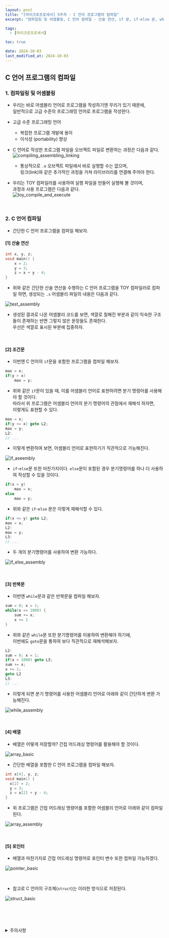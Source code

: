 ```yaml
---
layout: post
title: "[마이크로프로세서] 5주차 - C 언어 프로그램의 컴파일"
excerpt: "컴파일링 및 어셈블링, C 언어 컴파일 - 산술 연산, if 문, if-else 문, while 문, 배열, 포인터"

tags:
  - [마이크로프로세서]

toc: true

date: 2024-10-03
last_modified_at: 2024-10-03
---
```

## C 언어 프로그램의 컴파일
### 1. 컴파일링 및 어셈블링
- 우리는 바로 어셈블리 언어로 프로그램을 작성하기엔 무리가 있기 때문에,  
일반적으로 고급 수준의 프로그래밍 언어로 프로그램을 작성한다.  

- 고급 수준 프로그래밍 언어  
  - 복잡한 프로그램 개발에 용이
  - 이식성 (portability) 향상  

- C 언어로 작성한 프로그램 파일을 오브젝트 파일로 변환하는 과정은 다음과 같다.  
![compiling_assembling_linking][def]
  - 통상적으로 `.o` 오브젝트 파일에서 바로 실행할 수는 없으며,  
  링크(link)와 같은 추가적인 과정을 거쳐 라이브러리를 연결해 주어야 한다.  

- 우리는 TOY 컴파일러를 사용하여 실행 파일을 만들어 실행해 볼 것이며,  
과정과 사용 프로그램은 다음과 같다.  
![toy_compile_and_execute][def2]  

<br>

### 2. C 언어 컴파일
- 간단한 C 언어 프로그램을 컴파일 해보자.  

#### [1] 산술 연산

```c
int x, y, z;
void main() {
    x = 2;
    y = 3;
    z = x + y - 4;
}
```

- 위와 같은 간단한 산술 연산을 수행하는 C 언어 프로그램을 TOY 컴파일러로 컴파일 하면, 생성되는 `.s` 어셈블리 파일의 내용은 다음과 같다.  

![test_assembly][def3]

- 생성된 결과로 나온 어셈블리 코드를 보면, 색깔로 칠해진 부분과 같이 익숙한 구조들이 존재하는 반면 그렇지 않은 문장들도 존재한다.  
우선은 색깔로 표시된 부분에 집중하자.  

<br>

#### [2] 조건문
- 이번엔 C 언어의 `if`문을 포함한 프로그램을 컴파일 해보자.  

```c
max = x;
if(y > x)
    max = y;
```

- 위와 같은 `if`문이 있을 때, 이를 어셈블리 언어로 표현하려면 분기 명령어를 사용해야 할 것이다.  
따라서 위 프로그램은 어셈블리 언어의 분기 명령어의 관점에서 재해석 하자면,  
이렇게도 표현할 수 있다.  

```c
max = x;
if(y <= x) goto L2;
max = y;
L2:
// ...
```

- 이렇게 변환하여 보면, 어셈블리 언어로 표현하기가 직관적으로 가능해진다.  

![if_aseembly][def4]  

- `if`-`else`문 또한 마찬가지이다. `else`문이 포함된 경우 분기명령어를 하나 더 사용하여 작성할 수 있을 것이다.  

```c
if(x > y)
    max = x;
else
    max = y;
```

- 위와 같은 `if`-`else` 문은 이렇게 재해석할 수 있다.  

```c
if(x <= y) goto L2;
max = x;
L2:
max = y;
L3:
// ...
```

- 두 개의 분기명령어를 사용하여 변환 가능하다.  

![if_else_assembly][def5]  

<br>

#### [3] 반복문
- 이번엔 `while`문과 같은 반복문을 컴파일 해보자.  

```c
sum = 0; x = 1;
while(x <= 1000) {
    sum += x;
    x += 1
}
```

- 위와 같은 `while`문 또한 분기명령어를 이용하여 변환해야 하기에,  
이번에도 `goto`문을 통하여 보다 직관적으로 재해석해보자.  

```c
L2:
sum = 0; x = 1;
if(x > 1000) goto L3;
sum += x;
x += 1;
goto L2
L3:
// ...
```

- 이렇게 되면 분기 명령어를 사용한 어셈블리 언어로 아래와 같이 간단하게 변환 가능해진다.  

![while_assembly][def6]

<br>

#### [4] 배열
- 배열은 어떻게 저장할까? 간접 어드레싱 명령어를 활용해야 할 것이다.  

![array_basic][def7]

- 간단한 배열을 포함한 C 언어 프로그램을 컴파일 해보자.  

```c
int x[4], y, z;
void main() {
  x[2] = 2;
  y = 3;
  z = x[2] + y - 4;
}
```

- 위 프로그램은 간접 어드레싱 명령어를 포함한 어셈블리 언어로 아래와 같이 컴파일 된다.  

![array_assembly][def8]

<br>

#### [5] 포인터
- 배열과 마찬가지로 간접 어드레싱 명령어로 포인터 변수 또한 컴파일 가능하겠다.  

![pointer_basic][def9]  

<br>

- 참고로 C 언어의 구조체(`struct`)는 이러한 방식으로 저장된다.  

![struct_basic][def10]

<br>
<br>
<br>
<br>
<details>
<summary>주의사항</summary>
<div markdown="1">  

이 포스팅은 강원대학교 김용석 교수님의 마이크로프로세서 수업을 들으며 내용을 정리 한 것입니다.  
수업 내용에 대한 저작권은 교수님께 있으니,  
다른 곳으로의 무분별한 내용 복사를 자제해 주세요.  

</div>
</details>

[def]: https://i.imgur.com/wRpOE9D.png
[def2]: https://i.imgur.com/Xo5STnm.png
[def3]: https://i.imgur.com/vHPpoEF.png
[def4]: https://i.imgur.com/vSsrfne.png
[def5]: https://i.imgur.com/fY6GJOi.png
[def6]: https://i.imgur.com/JTh5Ro5.png
[def7]: https://i.imgur.com/P0oHpPR.png
[def8]: https://i.imgur.com/4pr3OmL.png
[def9]: https://i.imgur.com/YUmiX7G.png
[def10]: https://i.imgur.com/KOMstP1.png